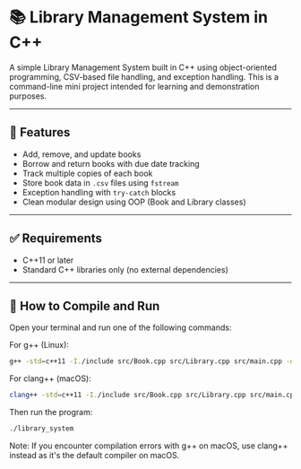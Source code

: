 # 📚 Library Management System in C++

A simple Library Management System built in C++ using object-oriented programming, CSV-based file handling, and exception handling. This is a command-line mini project intended for learning and demonstration purposes.

---

## 🔧 Features

- Add, remove, and update books
- Borrow and return books with due date tracking
- Track multiple copies of each book
- Store book data in `.csv` files using `fstream`
- Exception handling with `try-catch` blocks
- Clean modular design using OOP (Book and Library classes)

---

## ✅ Requirements

- C++11 or later
- Standard C++ libraries only (no external dependencies)

---

## 🚀 How to Compile and Run

Open your terminal and run one of the following commands:

For g++ (Linux):
```bash
g++ -std=c++11 -I./include src/Book.cpp src/Library.cpp src/main.cpp -o library_system
```

For clang++ (macOS):
```bash
clang++ -std=c++11 -I./include src/Book.cpp src/Library.cpp src/main.cpp -o library_system
```

Then run the program:
```bash
./library_system
```

Note: If you encounter compilation errors with g++ on macOS, use clang++ instead as it's the default compiler on macOS.
